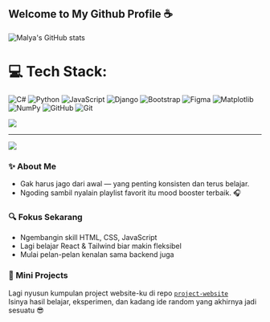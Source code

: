 ## Welcome to My Github Profile ☕️

![Malya's GitHub stats](https://github-readme-stats.vercel.app/api?username=Encrypsy&show_icons=true&theme=rose_pine)
<br>

# 💻 Tech Stack:
![C#](https://img.shields.io/badge/c%23-%23239120.svg?style=for-the-badge&logo=csharp&logoColor=white) ![Python](https://img.shields.io/badge/python-3670A0?style=for-the-badge&logo=python&logoColor=ffdd54) ![JavaScript](https://img.shields.io/badge/javascript-%23323330.svg?style=for-the-badge&logo=javascript&logoColor=%23F7DF1E) ![Django](https://img.shields.io/badge/django-%23092E20.svg?style=for-the-badge&logo=django&logoColor=white) ![Bootstrap](https://img.shields.io/badge/bootstrap-%238511FA.svg?style=for-the-badge&logo=bootstrap&logoColor=white) ![Figma](https://img.shields.io/badge/figma-%23F24E1E.svg?style=for-the-badge&logo=figma&logoColor=white) ![Matplotlib](https://img.shields.io/badge/Matplotlib-%23ffffff.svg?style=for-the-badge&logo=Matplotlib&logoColor=black) ![NumPy](https://img.shields.io/badge/numpy-%23013243.svg?style=for-the-badge&logo=numpy&logoColor=white) ![GitHub](https://img.shields.io/badge/github-%23121011.svg?style=for-the-badge&logo=github&logoColor=white) ![Git](https://img.shields.io/badge/git-%23F05033.svg?style=for-the-badge&logo=git&logoColor=white)

![](https://quotes-github-readme.vercel.app/api?type=horizontal&theme=merko)

---
[![](https://visitcount.itsvg.in/api?id=Encrypsy&icon=7&color=0)](https://visitcount.itsvg.in)

<!-- Proudly created with GPRM ( https://gprm.itsvg.in ) -->

### ✨ About Me
- Gak harus jago dari awal — yang penting konsisten dan terus belajar.
- Ngoding sambil nyalain playlist favorit itu mood booster terbaik. 🎧

### 🔍 Fokus Sekarang
- Ngembangin skill HTML, CSS, JavaScript
- Lagi belajar React & Tailwind biar makin fleksibel
- Mulai pelan-pelan kenalan sama backend juga

### 🧠 Mini Projects
Lagi nyusun kumpulan project website-ku di repo [`project-website`](https://github.com/Encrypsy/project-website)  
Isinya hasil belajar, eksperimen, dan kadang ide random yang akhirnya jadi sesuatu 😎



